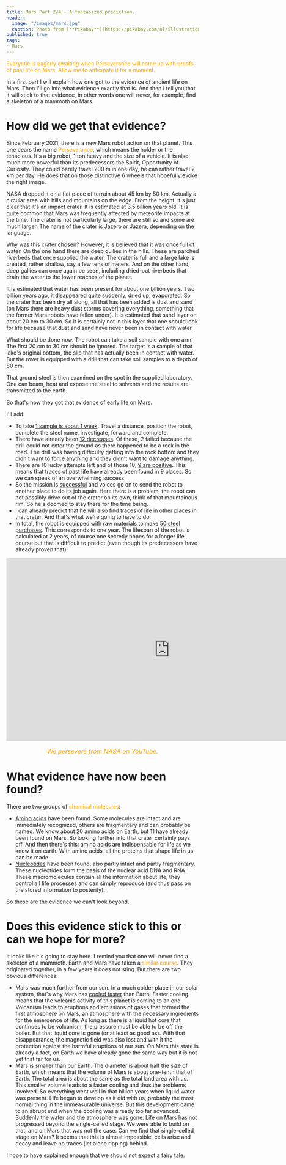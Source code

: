 ```yaml
---
title: Mars Part 2/4 - A fantasized prediction.
header:
  image: "/images/mars.jpg"
  caption: Photo from [**Pixabay**](https://pixabay.com/nl/illustrations/mars-zon-zonnestelsel-ruimte-1326108/)
published: true
tags:
- Mars
---
```


<span style="color: orange;">Everyone is eagerly awaiting when Perseverance will come up with proofs of past life on Mars. Allow me to anticipate it for a moment.</span> 

In a first part I will explain how one got to the evidence of ancient life on Mars. Then I'll go into what evidence exactly that is. And then I tell you that it will stick to that evidence, in other words one will never, for example, find a skeleton of a mammoth on Mars.

# How did we get that evidence?

Since February 2021, there is a new Mars robot action on that planet. This one bears the name <span style="color: orange;">Perseverance</span>, which means the holder or the tenacious. It's a big robot, 1 ton heavy and the size of a vehicle. It is also much more powerful than its predecessors the Spirit, Opportunity of Curiosity. They could barely travel 200 m in one day, he can rather travel 2 km per day. He does that on those distinctive 6 wheels that hopefully evoke the right image.

NASA dropped it on a flat piece of terrain about 45 km by 50 km. Actually a circular area with hills and mountains on the edge. From the height, it's just clear that it's an impact crater. It is estimated at 3.5 billion years old. It is quite common that Mars was frequently affected by meteorite impacts at the time. The crater is not particularly large, there are still so and some are much larger. The name of the crater is Jazero or Jazera, depending on the language.

Why was this crater chosen? However, it is believed that it was once full of water. On the one hand there are deep gullies in the hills. These are parched riverbeds that once supplied the water. The crater is full and a large lake is created, rather shallow, say a few tens of meters. And on the other hand, deep gullies can once again be seen, including dried-out riverbeds that drain the water to the lower reaches of the planet.

It is estimated that water has been present for about one billion years. Two billion years ago, it disappeared quite suddenly, dried up, evaporated. So the crater has been dry all along, all that has been added is dust and sand (on Mars there are heavy dust storms covering everything, something that the former Mars robots have fallen under). It is estimated that sand layer on about 20 cm to 30 cm. So it is certainly not in this layer that one should look for life because that dust and sand have never been in contact with water.

What should be done now. The robot can take a soil sample with one arm. The first 20 cm to 30 cm should be ignored. The target is a sample of that lake's original bottom, the slip that has actually been in contact with water. But the rover is equipped with a drill that can take soil samples to a depth of 80 cm.

That ground steel is then examined on the spot in the supplied laboratory. One can beam, heat and expose the steel to solvents and the results are transmitted to the earth. 

So that's how they got that evidence of early life on Mars.

I'll add:
- To take <u>1 sample is about 1 week</u>. Travel a distance, position the robot, complete the steel name, investigate, forward and complete.
- There have already been <u>12 decreases</u>. Of these, 2 failed because the drill could not enter the ground as there happened to be a rock in the road. The drill was having difficulty getting into the rock bottom and they didn't want to force anything and they didn't want to damage anything.
- There are 10 lucky attempts left and of those 10, <u>9 are positive</u>. This means that traces of past life have already been found in 9 places. So we can speak of an overwhelming success.
- So the mission is <u>successful</u> and voices go on to send the robot to another place to do its job again. Here there is a problem, the robot can not possibly drive out of the crater on its own, think of that mountainous rim. So he's doomed to stay there for the time being.
- I can already <u>predict</u> that he will also find traces of life in other places in that crater. And that's what we're going to have to do.
- In total, the robot is equipped with raw materials to make <u>50 steel purchases</u>. This corresponds to one year. The lifespan of the robot is calculated at 2 years, of course one secretly hopes for a longer life course but that is difficult to predict (even though its predecessors have already proven that).

<iframe width="853" height="480" src="https://www.youtube.com/embed/6qA9iaAUo8k" frameborder="0" allow="accelerometer; autoplay; clipboard-write; encrypted-media; gyroscope; picture-in-picture" allowfullscreen></iframe>

<p style="text-align: center; font-size: 12pt;"><span style="color: orange;"><i>We persevere from NASA on YouTube.</i></span></p>

# What evidence have now been found?

There are two groups of <span style="color: orange;">chemical molecules</span>:
- <u>Amino acids</u> have been found. Some molecules are intact and are immediately recognized, others are fragmentary and can probably be named. We know about 20 amino acids on Earth, but 11 have already been found on Mars. So looking further into that crater certainly pays off. And then there's this: amino acids are indispensable for life as we know it on earth. With amino acids, all the proteins that shape life in us can be made.
- <u>Nucleotides</u> have been found, also partly intact and partly fragmentary. These nucleotides form the basis of the nuclear acid DNA and RNA. These macromolecules contain all the information about life, they control all life processes and can simply reproduce (and thus pass on the stored information to posterity).

So these are the evidence we can't look beyond.

# Does this evidence stick to this or can we hope for more?

It looks like it's going to stay here. I remind you that one will never find a skeleton of a mammoth.
Earth and Mars have taken a <span style="color: orange;">similar course</span>. They originated together, in a few years it does not sting. But there are two obvious differences:
- Mars was much further from our sun. In a much colder place in our solar system, that's why Mars has <u>cooled faster</u> than Earth. Faster cooling means that the volcanic activity of this planet is coming to an end. Volcanism leads to eruptions and emissions of gases that formed the first atmosphere on Mars, an atmosphere with the necessary ingredients for the emergence of life. As long as there is a liquid hot core that continues to be volcanism, the pressure must be able to be off the boiler. But that liquid core is gone (or at least as good as). With that disappearance, the magnetic field was also lost and with it the protection against the harmful eruptions of our sun. On Mars this state is already a fact, on Earth we have already gone the same way but it is not yet that far for us.
- Mars is <u>smaller</u> than our Earth. The diameter is about half the size of Earth, which means that the volume of Mars is about one-tenth that of Earth. The total area is about the same as the total land area with us. This smaller volume leads to a faster cooling and thus the problems involved. So everything went well in that billion years when liquid water was present. Life began to develop as it did with us, probably the most normal thing in the immeasurable universe. But this development came to an abrupt end when the cooling was already too far advanced. Suddenly the water and the atmosphere was gone. Life on Mars has not progressed beyond the single-celled stage. We were able to build on that, and on Mars that was not the case. Can we find that single-celled stage on Mars? It seems that this is almost impossible, cells arise and decay and leave no traces (let alone ripping) behind.

I hope to have explained enough that we should not expect a fairy tale.
